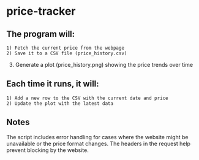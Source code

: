 # price-tracker

## The program will:

	1) Fetch the current price from the webpage
	2) Save it to a CSV file (price_history.csv)	
  3) Generate a plot (price_history.png) showing the price trends over time

## Each time it runs, it will:
	1) Add a new row to the CSV with the current date and price
	2) Update the plot with the latest data

## Notes
The script includes error handling for cases where the website 
might be unavailable or the price format changes.
The headers in the request help prevent blocking by the website.
